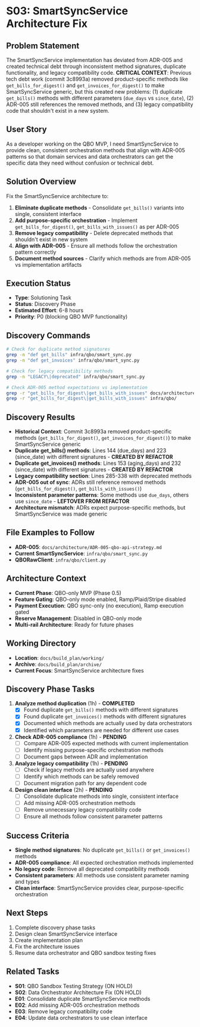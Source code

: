 # S03: SmartSyncService Architecture Fix

## Problem Statement
The SmartSyncService implementation has deviated from ADR-005 and created technical debt through inconsistent method signatures, duplicate functionality, and legacy compatibility code. **CRITICAL CONTEXT**: Previous tech debt work (commit 3c8993a) removed product-specific methods like `get_bills_for_digest()` and `get_invoices_for_digest()` to make SmartSyncService generic, but this created new problems: (1) duplicate `get_bills()` methods with different parameters (`due_days` vs `since_date`), (2) ADR-005 still references the removed methods, and (3) legacy compatibility code that shouldn't exist in a new system.

## User Story
As a developer working on the QBO MVP, I need SmartSyncService to provide clean, consistent orchestration methods that align with ADR-005 patterns so that domain services and data orchestrators can get the specific data they need without confusion or technical debt.

## Solution Overview
Fix the SmartSyncService architecture to:
1. **Eliminate duplicate methods** - Consolidate `get_bills()` variants into single, consistent interface
2. **Add purpose-specific orchestration** - Implement `get_bills_for_digest()`, `get_bills_with_issues()` as per ADR-005
3. **Remove legacy compatibility** - Delete deprecated methods that shouldn't exist in new system
4. **Align with ADR-005** - Ensure all methods follow the orchestration pattern correctly
5. **Document method sources** - Clarify which methods are from ADR-005 vs implementation artifacts

## Execution Status
- **Type**: Solutioning Task
- **Status**: Discovery Phase
- **Estimated Effort**: 6-8 hours
- **Priority**: P0 (blocking QBO MVP functionality)

## Discovery Commands
```bash
# Check for duplicate method signatures
grep -n "def get_bills" infra/qbo/smart_sync.py
grep -n "def get_invoices" infra/qbo/smart_sync.py

# Check for legacy compatibility methods
grep -n "LEGACY\|deprecated" infra/qbo/smart_sync.py

# Check ADR-005 method expectations vs implementation
grep -r "get_bills_for_digest\|get_bills_with_issues" docs/architecture/
grep -r "get_bills_for_digest\|get_bills_with_issues" infra/qbo/
```

## Discovery Results
- **Historical Context**: Commit 3c8993a removed product-specific methods (`get_bills_for_digest()`, `get_invoices_for_digest()`) to make SmartSyncService generic
- **Duplicate get_bills() methods**: Lines 144 (due_days) and 223 (since_date) with different signatures - **CREATED BY REFACTOR**
- **Duplicate get_invoices() methods**: Lines 153 (aging_days) and 232 (since_date) with different signatures - **CREATED BY REFACTOR**
- **Legacy compatibility section**: Lines 285-338 with deprecated methods
- **ADR-005 out of sync**: ADRs still reference removed methods (`get_bills_for_digest()`, `get_bills_with_issues()`)
- **Inconsistent parameter patterns**: Some methods use `due_days`, others use `since_date` - **LEFTOVER FROM REFACTOR**
- **Architecture mismatch**: ADRs expect purpose-specific methods, but SmartSyncService was made generic

## File Examples to Follow
- **ADR-005**: `docs/architecture/ADR-005-qbo-api-strategy.md`
- **Current SmartSyncService**: `infra/qbo/smart_sync.py`
- **QBORawClient**: `infra/qbo/client.py`

## Architecture Context
- **Current Phase**: QBO-only MVP (Phase 0.5)
- **Feature Gating**: QBO-only mode enabled, Ramp/Plaid/Stripe disabled
- **Payment Execution**: QBO sync-only (no execution), Ramp execution gated
- **Reserve Management**: Disabled in QBO-only mode
- **Multi-rail Architecture**: Ready for future phases

## Working Directory
- **Location**: `docs/build_plan/working/`
- **Archive**: `docs/build_plan/archive/`
- **Current Focus**: SmartSyncService architecture fixes

## Discovery Phase Tasks
1. **Analyze method duplication** (1h) - **COMPLETED**
   - [x] Found duplicate `get_bills()` methods with different signatures
   - [x] Found duplicate `get_invoices()` methods with different signatures
   - [x] Documented which methods are actually used by data orchestrators
   - [x] Identified which parameters are needed for different use cases

2. **Check ADR-005 compliance** (1h) - **PENDING**
   - [ ] Compare ADR-005 expected methods with current implementation
   - [ ] Identify missing purpose-specific orchestration methods
   - [ ] Document gaps between ADR and implementation

3. **Analyze legacy compatibility** (1h) - **PENDING**
   - [ ] Check if legacy methods are actually used anywhere
   - [ ] Identify which methods can be safely removed
   - [ ] Document migration path for any dependent code

4. **Design clean interface** (2h) - **PENDING**
   - [ ] Consolidate duplicate methods into single, consistent interface
   - [ ] Add missing ADR-005 orchestration methods
   - [ ] Remove unnecessary legacy compatibility code
   - [ ] Ensure all methods follow consistent parameter patterns

## Success Criteria
- **Single method signatures**: No duplicate `get_bills()` or `get_invoices()` methods
- **ADR-005 compliance**: All expected orchestration methods implemented
- **No legacy code**: Remove all deprecated compatibility methods
- **Consistent parameters**: All methods use consistent parameter naming and types
- **Clean interface**: SmartSyncService provides clear, purpose-specific orchestration

## Next Steps
1. Complete discovery phase tasks
2. Design clean SmartSyncService interface
3. Create implementation plan
4. Fix the architecture issues
5. Resume data orchestrator and QBO sandbox testing fixes

## Related Tasks
- **S01**: QBO Sandbox Testing Strategy (ON HOLD)
- **S02**: Data Orchestrator Architecture Fix (ON HOLD)
- **E01**: Consolidate duplicate SmartSyncService methods
- **E02**: Add missing ADR-005 orchestration methods
- **E03**: Remove legacy compatibility code
- **E04**: Update data orchestrators to use clean interface
